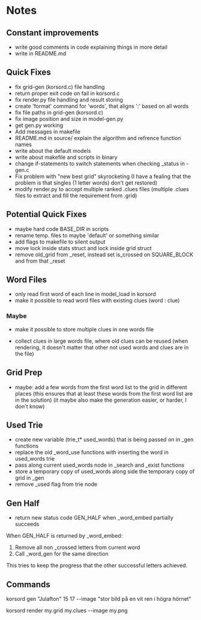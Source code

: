 # Notes

## Constant improvements
- write good comments in code explaining things in more detail
- write in README.md

## Quick Fixes
- fix grid-gen (korsord.c) file handling
- return proper exit code on fail in korsord.c
- fix render.py file handling and result storing
- create 'format' command for 'words', that aligns ':' based on all words
- fix file paths in grid-gen (korsord.c)
- fix image position and size in model-gen.py
- get gen.py working
- Add messages in makefile
- README.md in source/ explain the algorithm and refrence function names
- write about the default models
- write about makefile and scripts in binary
- change if-statements to switch statements when checking _status in -gen.c
- Fix problem with "new best grid" skyrocketing
  (I have a fealing that the problem is that singles (1 letter words) don't get restored)
- modify render.py to accept multiple ranked .clues files
  (multiple .clues files to extract and fill the requirement from .grid)

## Potential Quick Fixes
- maybe hard code BASE_DIR in scripts
- rename temp. files to maybe 'default' or something similar
- add flags to makefile to silent output
- move lock inside stats struct and lock inside grid struct
- remove old_grid from _reset, instead set is_crossed on SQUARE_BLOCK and from that _reset

## Word Files
- only read first word of each line in model_load in korsord
- make it possible to read word files with existing clues (word : clue)

### Maybe
- make it possible to store multiple clues in one words file
* collect clues in large words file, where old clues can be reused
  (when rendering, it doesn't matter that other not used words and clues are in the file)

## Grid Prep
- maybe: add a few words from the first word list to the grid in different places
  (this ensures that at least these words from the first word list are in the solution)
  (it maybe also make the generation easier, or harder, I don't know)

## Used Trie
- create new variable (trie_t* used_words) that is being passed on in _gen functions
- replace the old _word_use functions with inserting the word in used_words trie
- pass along current used_words node in _search and _exist functions
- store a temporary copy of used_words along side the temporary copy of grid in _gen
- remove _used flag from trie node

## Gen Half
- return new status code GEN_HALF when _word_embed partially succeeds

When GEN_HALF is returned by _word_embed:
1. Remove all non _crossed letters from current word
2. Call _word_gen for the same direction

This tries to keep the progress that the other successful letters achieved.

## Commands

korsord gen "Julafton" 15 17 --image "stor bild på en vit ren i högra hörnet"

korsord render my.grid my.clues --image my.png
